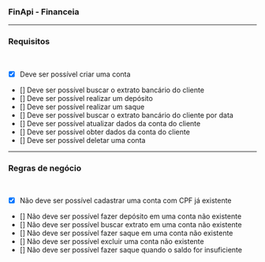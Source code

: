 ### FinApi - Financeia

---

### Requisitos
<br/>

- [x] Deve ser possível criar uma conta <br/>
- [] Deve ser possível buscar o extrato bancário do cliente <br/>
- [] Deve ser possível realizar um depósito <br/>
- [] Deve ser possível realizar um saque <br/>
- [] Deve ser possível buscar o extrato bancário do cliente por data <br/>
- [] Deve ser possível atualizar dados da conta do cliente <br/>
- [] Deve ser possível obter dados da conta do cliente <br/>
- [] Deve ser possível deletar uma conta <br/>

---

### Regras de negócio
<br/>

- [x] Não deve ser possível cadastrar uma conta com CPF já existente <br/>
- [] Não deve ser possível fazer depósito em uma conta não existente <br/>
- [] Não deve ser possível buscar extrato em uma conta não existente <br/>
- [] Não deve ser possível fazer saque em uma conta não existente <br/>
- [] Não deve ser possível excluir uma conta não existente <br/>
- [] Não deve ser possível fazer saque quando o saldo for insuficiente <br/>